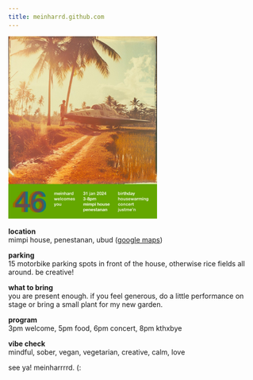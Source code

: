 ```yaml
---
title: meinharrd.github.com
---
```


<a href="meinhard46.jpg"><img src="meinhard46.jpg" width="300" /></a>

**location**<br />
mimpi house, penestanan, ubud ([google maps](https://maps.app.goo.gl/J1L32fFBJU4RyNn5A))

**parking**<br />
15 motorbike parking spots in front of the house, otherwise rice fields all around. be creative!

**what to bring**<br />
you are present enough. if you feel generous, do a little performance on stage or bring a small plant for my new garden.

**program**<br />
3pm welcome, 5pm food, 6pm concert, 8pm kthxbye

**vibe check**<br />
mindful, sober, vegan, vegetarian, creative, calm, love

see ya! meinharrrrd. (:
